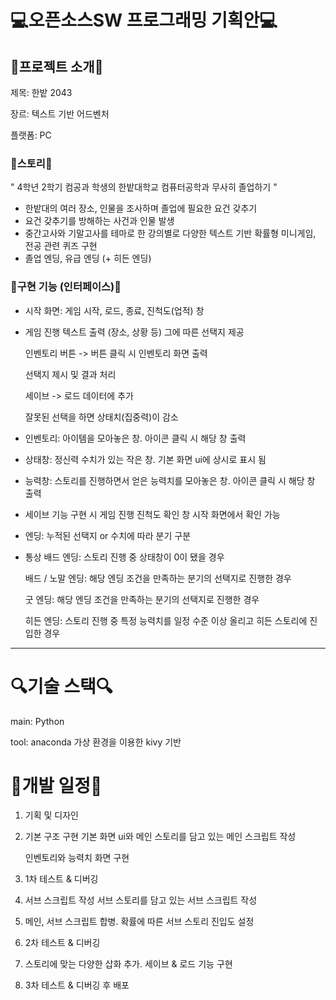 # 💻오픈소스SW 프로그래밍 기획안💻

## 🎵프로젝트 소개🎵

제목: 한밭 2043

장르: 텍스트 기반 어드벤처

플랫폼: PC

### 📝스토리📝

" 4학년 2학기 컴공과 학생의 한밭대학교 컴퓨터공학과 무사히 졸업하기 "

- 한밭대의 여러 장소, 인물을 조사하며 졸업에 필요한 요건 갖추기
- 요건 갖추기를 방해하는 사건과 인물 발생
- 중간고사와 기말고사를 테마로 한 강의별로 다양한 텍스트 기반 확률형 미니게임, 전공 관련 퀴즈 구현
- 졸업 엔딩, 유급 엔딩 (+ 히든 엔딩)

### 🎁구현 기능 (인터페이스)🎁

- 시작 화면: 게임 시작, 로드, 종료, 진척도(업적) 창
- 게임 진행
  텍스트 출력 (장소, 상황 등) 그에 따른 선택지 제공

  인벤토리 버튼 -> 버튼 클릭 시 인벤토리 화면 출력

  선택지 제시 및 결과 처리

  세이브 -> 로드 데이터에 추가

  잘못된 선택을 하면 상태치(집중력)이 감소

- 인벤토리: 아이템을 모아놓은 창. 아이콘 클릭 시 해당 창 출력
- 상태창: 정신력 수치가 있는 작은 창. 기본 화면 ui에 상시로 표시 됨
- 능력창: 스토리를 진행하면서 얻은 능력치를 모아놓은 창. 아이콘 클릭 시 해당 창 출력
- 세이브 기능 구현 시 게임 진행 진척도 확인 창 시작 화면에서 확인 가능
- 엔딩: 누적된 선택지 or 수치에 따라 분기 구분
- 통상 배드 엔딩: 스토리 진행 중 상태창이 0이 됐을 경우

  배드 / 노말 엔딩: 해당 엔딩 조건을 만족하는 분기의 선택지로 진행한 경우

  굿 엔딩: 해당 엔딩 조건을 만족하는 분기의 선택지로 진행한 경우

  히든 엔딩: 스토리 진행 중 특정 능력치를 일정 수준 이상 올리고 히든 스토리에 진입한 경우

---

# 🔍기술 스택🔍

main: Python

tool: anaconda 가상 환경을 이용한 kivy 기반

# 🐝개발 일정🐝

1. 기획 및 디자인
2. 기본 구조 구현
   기본 화면 ui와 메인 스토리를 담고 있는 메인 스크립트 작성

   인벤토리와 능력치 화면 구현

3. 1차 테스트 & 디버깅
4. 서브 스크립트 작성
   서브 스토리를 담고 있는 서브 스크립트 작성
5. 메인, 서브 스크립트 합병. 확률에 따른 서브 스토리 진입도 설정
6. 2차 테스트 & 디버깅

7. 스토리에 맞는 다양한 삽화 추가. 세이브 & 로드 기능 구현
8. 3차 테스트 & 디버깅 후 배포
